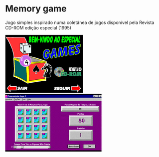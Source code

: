 # Memory game
Jogo simples inspirado numa coletânea de jogos disponível pela Revista CD-ROM edição especial (1995)

<img src="img/ref2.jpg" width="250px" /> <img src="img/ref.jpg" />
